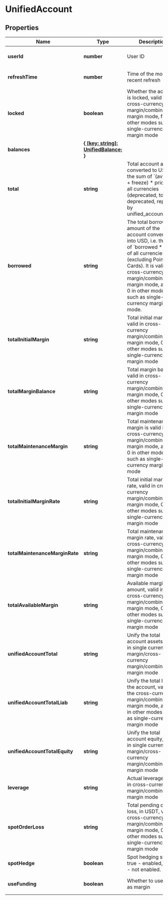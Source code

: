 # UnifiedAccount

## Properties

Name | Type | Description | Notes
------------ | ------------- | ------------- | -------------
**userId** | **number** | User ID | [optional] [default to undefined]
**refreshTime** | **number** | Time of the most recent refresh | [optional] [default to undefined]
**locked** | **boolean** | Whether the account is locked, valid in cross-currency margin/combined margin mode, false in other modes such as single-currency margin mode | [optional] [default to undefined]
**balances** | [**{ [key: string]: UnifiedBalance; }**](UnifiedBalance.md) |  | [optional] [default to undefined]
**total** | **string** | Total account assets converted to USD, i.e. the sum of &#x60;(available + freeze) * price&#x60;  in all currencies (deprecated, to be deprecated, replaced by unified_account_total) | [optional] [default to undefined]
**borrowed** | **string** | The total borrowed amount of the account converted into USD, i.e. the sum of &#x60;borrowed * price&#x60; of all currencies (excluding Point Cards). It is valid in cross-currency margin/combined margin mode, and is 0 in other modes such as single-currency margin mode. | [optional] [default to undefined]
**totalInitialMargin** | **string** | Total initial margin, valid in cross-currency margin/combined margin mode, 0 in other modes such as single-currency margin mode | [optional] [default to undefined]
**totalMarginBalance** | **string** | Total margin balance, valid in cross-currency margin/combined margin mode, 0 in other modes such as single-currency margin mode | [optional] [default to undefined]
**totalMaintenanceMargin** | **string** | Total maintenance margin is valid in cross-currency margin/combined margin mode, and is 0 in other modes such as single-currency margin mode | [optional] [default to undefined]
**totalInitialMarginRate** | **string** | Total initial margin rate, valid in cross-currency margin/combined margin mode, 0 in other modes such as single-currency margin mode | [optional] [default to undefined]
**totalMaintenanceMarginRate** | **string** | Total maintenance margin rate, valid in cross-currency margin/combined margin mode, 0 in other modes such as single-currency margin mode | [optional] [default to undefined]
**totalAvailableMargin** | **string** | Available margin amount, valid in cross-currency margin/combined margin mode, 0 in other modes such as single-currency margin mode | [optional] [default to undefined]
**unifiedAccountTotal** | **string** | Unify the total account assets, valid in single currency margin/cross-currency margin/combined margin mode | [optional] [default to undefined]
**unifiedAccountTotalLiab** | **string** | Unify the total loan of the account, valid in the cross-currency margin/combined margin mode, and 0 in other modes such as single-currency margin mode | [optional] [default to undefined]
**unifiedAccountTotalEquity** | **string** | Unify the total account equity, valid in single currency margin/cross-currency margin/combined margin mode | [optional] [default to undefined]
**leverage** | **string** | Actual leverage, valid in cross-currency margin/combined margin mode | [optional] [readonly] [default to undefined]
**spotOrderLoss** | **string** | Total pending order loss, in USDT, valid in cross-currency margin/combined margin mode, 0 in other modes such as single-currency margin mode | [optional] [default to undefined]
**spotHedge** | **boolean** | Spot hedging status, true - enabled, false - not enabled. | [optional] [default to undefined]
**useFunding** | **boolean** | Whether to use funds as margin | [optional] [default to undefined]

